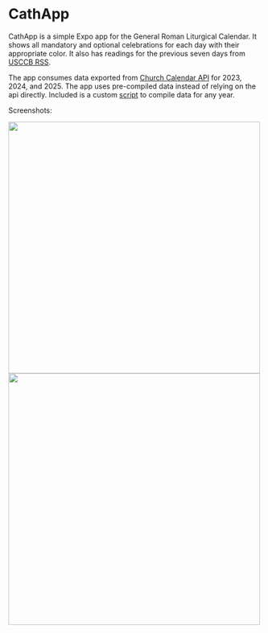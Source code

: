 # CathApp
CathApp is a simple Expo app for the General Roman Liturgical Calendar. It shows all mandatory and optional celebrations for each day with their appropriate color. It also has readings for the previous seven days from [USCCB RSS](https://www.usccb.org/subscribe/rss).

The app consumes data exported from [Church Calendar API](https://github.com/igneus/church-calendar-api) for 2023, 2024, and 2025. The app uses pre-compiled data instead of relying on the api directly. Included is a custom [script](https://github.com/HPaulson/CathApp/blob/master/data/transformjson.js) to compile data for any year.

Screenshots:

<img src="https://github.com/user-attachments/assets/b1d8da4a-c5b3-4480-97f4-7a87e40b5991" height="500px">
<img src="https://github.com/user-attachments/assets/d022e16e-b025-4b84-b7ff-64bad3008838" height="500px">
